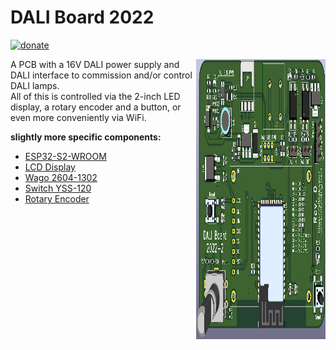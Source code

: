 # DALI Board 2022 #

[![donate](https://img.shields.io/badge/donate-PayPal-blue.svg)](https://www.paypal.me/Sinclair81)

<!-- markdownlint-disable MD033 -->
<img src="https://raw.githubusercontent.com/Sinclair81/DALI_Board/master/DALI_2022_D_vF.png" align="right" alt="PCB" height="448" width="207">
<!-- markdownlint-enable MD033 -->

A PCB with a 16V DALI power supply and DALI interface to commission and/or control DALI lamps.  
All of this is controlled via the 2-inch LED display, a rotary encoder and a button, or even more conveniently via WiFi.  

__slightly more specific components:__

- [ESP32-S2-WROOM](https://www.reichelt.at/at/en/wifi-smd-module-esp32-s2-4-mb-spi-3-3-v-18-x-31-x-3-3-mm-esp32-s2-wroom-p300166.html?&trstct=pos_1&nbc=1)  
- [LCD Display](https://www.waveshare.com/product/displays/lcd-oled/lcd-oled-3/2inch-lcd-module.htm)  
- [Wago 2604-1302](https://www.conrad.at/de/p/wago-2604-1302-printklemme-4-mm-polzahl-num-2-1-st-2189616.html)  
- [Switch YSS-120](https://www.conrad.at/de/p/tru-components-yss-1210-schiebeschalter-6-v-dc-0-3-a-2-x-aus-ein-1-st-1570487.html)  
- [Rotary Encoder](https://www.reichelt.at/at/en/alps-stec12e-rotary-pulse-encoder-24-24-vert-w-pb-stec12e08-p73923.html?&trstct=pos_0&nbc=1)  
